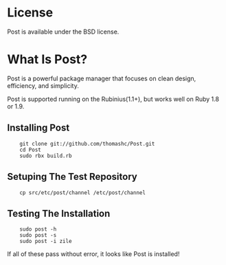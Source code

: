 # License

Post is available under the BSD license.

# What Is Post?

Post is a powerful package manager that focuses on clean design, efficiency, and simplicity.

Post is supported running on the Rubinius(1.1+), but works well on Ruby 1.8 or 1.9.

## Installing Post

        git clone git://github.com/thomashc/Post.git
        cd Post
        sudo rbx build.rb

## Setuping The Test Repository

        cp src/etc/post/channel /etc/post/channel

## Testing The Installation

        sudo post -h
        sudo post -s
        sudo post -i zile

If all of these pass without error, it looks like Post is installed!